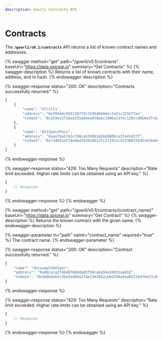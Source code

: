 ```yaml
---
description: Goerli Contracts API
---
```


# Contracts

The **`/goerli/v0.1/contracts`** API returns a list of known contract names and addresses.

{% swagger method="get" path="/goerli/v0.1/contracts" baseUrl="https://data.spiceai.io" summary="Get Contracts" %}
{% swagger-description %}
Returns a list of known contracts with their name, address, and tx hash.
{% endswagger-description %}

{% swagger-response status="200: OK" description="Contracts successfully returned." %}
```javascript
[
	{
		"name": "$Trolls",
		"address": "0xf044dc9431107f9c7d3bdbb8decfa51c315b77ae",
		"txHash": "0x159a12f1baa255a8eea0f0aec1996a13fec120ccd9b0e2fc6ac352bb1cff6039"
	},
	{
		"name": "A51SpacePass",
		"address": "0xeefba5763c798ca53d9b3426d900bca1fa45d27f",
		"txHash": "0x73405a42f4ededf63918d137c211911c522300f2bd53e56e0cb04c3fad7862f5"
	}
]
```
{% endswagger-response %}

{% swagger-response status="429: Too Many Requests" description="Rate limit exceeded. Higher rate limits can be obtained using an API key." %}
```javascript
{
    // Response
}
```
{% endswagger-response %}
{% endswagger %}

{% swagger method="get" path="/goerli/v0.1/contracts/{contract_name}" baseUrl="https://data.spiceai.io" summary="Get Contract" %}
{% swagger-description %}
Returns the known contract with the given name.
{% endswagger-description %}

{% swagger-parameter in="path" name="contract_name" required="true" %}
The contract name.
{% endswagger-parameter %}

{% swagger-response status="200: OK" description="Contract successfully returned." %}
```javascript
{
	"name": "UniswapV3Helper",
	"address": "0x0dca1a3f48407686da05f50ca6a59a16931aa81d",
	"txHash": "0x5b0b2eb5c5ba5ad89a274e2363b62cb6d788a4aa05116d79e53c930268f636ca"
}
```
{% endswagger-response %}

{% swagger-response status="429: Too Many Requests" description="Rate limit exceeded. Higher rate limits can be obtained using an API key." %}
```javascript
{
    // Response
}
```
{% endswagger-response %}
{% endswagger %}
